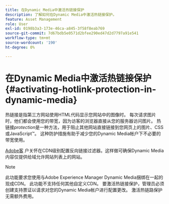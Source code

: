 ```yaml
---
title: 在Dynamic Media中激活热链接保护
description: 了解如何在Dynamic Media中激活热链接保护。
feature: Asset Management
role: User
exl-id: 0198b3a3-173e-46ca-a845-3f58f8eab769
source-git-commit: 7d67bdb5e0571d2bfee290ed47d2d7797a91e541
workflow-type: tm+mt
source-wordcount: '190'
ht-degree: 0%

---
```


# 在Dynamic Media中激活热链接保护 {#activating-hotlink-protection-in-dynamic-media}

热链接是指第三方网站使用HTML代码显示您网站中的图像时。 每次请求图片时，他们都会使用您的带宽，因为访客的浏览器直接从您的服务器访问图片。 热链接&#x200B;*protection*&#x200B;是一种方法，用于阻止其他网站直接链接到您网页上的图片、CSS或JavaScript™。 这种防护措施有助于减少您的Dynamic Media帐户下不必要的带宽使用。

[Adobe客](https://helpx.adobe.com/support.html) 户关怀在CDN级别配置反向链接过滤器。这样做可确保Dynamic Media内容仅提供给域允许网站列表上的网站。

>[!NOTE]
>
>此功能要求您使用与Adobe Experience Manager Dynamic Media捆绑在一起的现成CDN。 此功能不支持任何其他自定义CDN。 要激活热链接保护，管理员必须创建支持票证以请求对您的Dynamic Media帐户进行配置更改。 激活热链路保护无需额外费用。
